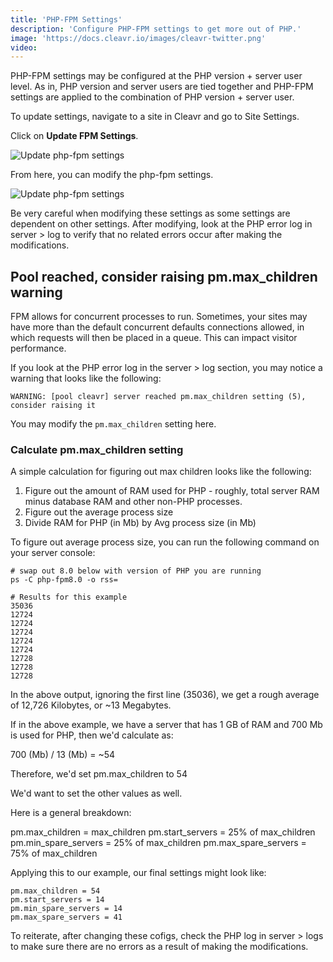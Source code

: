 ```yaml
---
title: 'PHP-FPM Settings'
description: 'Configure PHP-FPM settings to get more out of PHP.'
image: 'https://docs.cleavr.io/images/cleavr-twitter.png'
video: 
---
```


PHP-FPM settings may be configured at the PHP version + server user level. As in, PHP version and 
server users are tied together and PHP-FPM settings are applied to the combination of PHP version + server user. 

To update settings, navigate to a site in Cleavr and go to Site Settings. 

Click on **Update FPM Settings**. 

![Update php-fpm settings](/images/server/php-fpm-settings.png)

From here, you can modify the php-fpm settings. 

![Update php-fpm settings](/images/server/php-fpm-settings-configure.png)

<base-alert>
Be very careful when modifying these settings as some settings are dependent on other settings. After modifying, look
at the PHP error log in server > log to verify that no related errors occur after making the modifications. 
</base-alert>

## Pool reached, consider raising pm.max_children warning

FPM allows for concurrent processes to run. Sometimes, your sites may have more than the default concurrent defaults connections allowed, in which requests will
then be placed in a queue. This can impact visitor performance.

If you look at the PHP error log in the server > log section, you may notice a warning that looks like the following: 

```
WARNING: [pool cleavr] server reached pm.max_children setting (5), consider raising it
```

You may modify the `pm.max_children` setting here. 

### Calculate pm.max_children setting

A simple calculation for figuring out max children looks like the following: 

1. Figure out the amount of RAM used for PHP - roughly, total server RAM minus database RAM and other non-PHP processes. 
1. Figure out the average process size 
1. Divide RAM for PHP (in Mb) by Avg process size (in Mb)

To figure out average process size, you can run the following command on your server console: 

```
# swap out 8.0 below with version of PHP you are running
ps -C php-fpm8.0 -o rss=  

# Results for this example 
35036
12724
12724
12724
12724
12724
12728
12728
12728
```
In the above output, ignoring the first line (35036), we get a rough average of 12,726 Kilobytes, or ~13 Megabytes. 

If in the above example, we have a server that has 1 GB of RAM and 700 Mb is used for PHP, then we'd calculate as: 

700 (Mb) / 13 (Mb) = ~54 

Therefore, we'd set pm.max_children to 54

We'd want to set the other values as well. 

Here is a general breakdown: 

pm.max_children = max_children
pm.start_servers = 25% of max_children
pm.min_spare_servers = 25% of max_children
pm.max_spare_servers = 75% of max_children

Applying this to our example, our final settings might look like: 

```
pm.max_children = 54
pm.start_servers = 14
pm.min_spare_servers = 14
pm.max_spare_servers = 41
```

<base-alert>
To reiterate, after changing these cofigs, check the PHP log in server > logs to make sure there are no errors as a result of making the modifications.
</base-alert>
